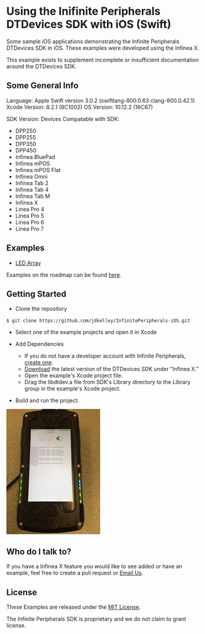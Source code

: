 # Using the Inifinite Peripherals DTDevices SDK with iOS (Swift) #

Some sample iOS applications demonstrating the Infinite Peripherals DTDevices SDK in iOS. These examples were developed using the Infinea X. 

This example exists to supplement incomplete or insufficient documentation around the DTDevices SDK. 

## Some General Info

Language: Apple Swift version 3.0.2 (swiftlang-800.0.63 clang-800.0.42.1)
Xcode Version: 8.2.1 (8C1002)
OS Version: 10.12.2 (16C67)


SDK Version: 
Devices Compatable with SDK:

* DPP250
* DPP255
* DPP350
* DPP450
* Infinea BluePad
* Infinea mPOS
* Infinea mPOS Flat
* Infinea Omni
* Infinea Tab 2
* Infinea Tab 4
* Infinea Tab M
* Infinea X
* Linea Pro 4
* Linea Pro 5
* Linea Pro 6
* Linea Pro 7

## Examples ##

* [LED Array](/docs/infineax-led-array.md)

Examples on the roadmap can be found [here](/roadmap.md).

## Getting Started ##

* Clone the repository 

```
$ git clone https://github.com/jdkelley/InfinitePeripherals-iOS.git
```

* Select one of the example projects and open it in Xcode
* Add Dependencies
    * If you do not have a developer account with Infinite Peripherals, [create one](https://developer.ipcmobile.com/).
    * [Download](https://developer.ipcmobile.com/downloads/?showcat=Infinea) the latest version of the DTDevices SDK under "Infinea X."
    * Open the example's Xcode project file.
    * Drag the libdtdev.a file from SDK's Library directory to the Library group in the example's Xcode project.

* Build and run the project.

![](/docs/led-operation.jpg)
  
## Who do I talk to? ##

If you have a Infinea X feature you would like to see added or have an example, feel free to create a pull request or [Email Us](mailto:infineaxexamples@gmail.com?Subject=Infinea%20X%20Example%20Suggestion).

## License ##

These Examples are released under the [MIT License](http://www.opensource.org/licenses/MIT).

The Infinite Peripherals SDK is proprietary and we do not claim to grant license.
